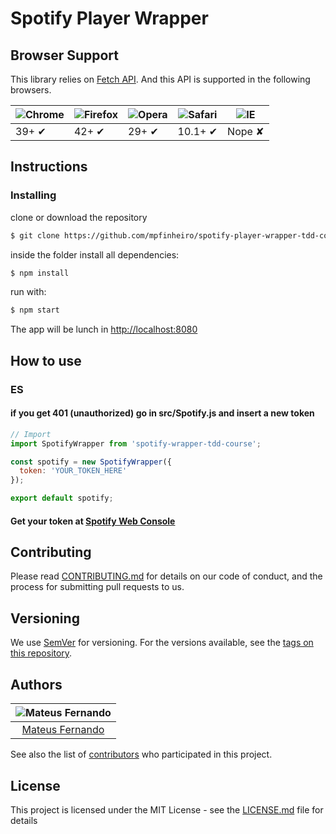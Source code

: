 # Spotify Player Wrapper


## Browser Support

This library relies on [Fetch API](https://fetch.spec.whatwg.org/). And this API is supported in the following browsers.

![Chrome](https://cloud.githubusercontent.com/assets/398893/3528328/23bc7bc4-078e-11e4-8752-ba2809bf5cce.png) | ![Firefox](https://cloud.githubusercontent.com/assets/398893/3528329/26283ab0-078e-11e4-84d4-db2cf1009953.png) | ![Opera](https://cloud.githubusercontent.com/assets/398893/3528330/27ec9fa8-078e-11e4-95cb-709fd11dac16.png) | ![Safari](https://cloud.githubusercontent.com/assets/398893/3528331/29df8618-078e-11e4-8e3e-ed8ac738693f.png) | ![IE](https://cloud.githubusercontent.com/assets/398893/3528325/20373e76-078e-11e4-8e3a-1cb86cf506f0.png) |
--- | --- | --- | --- | --- |
39+ ✔ | 42+ ✔ | 29+ ✔ | 10.1+ ✔ | Nope ✘ |

## Instructions

### Installing

clone or download the repository
```sh
$ git clone https://github.com/mpfinheiro/spotify-player-wrapper-tdd-course

```

inside the folder install all dependencies:
```sh
$ npm install

```

run with:
```sh
$ npm start

```

The app will be lunch in [http://localhost:8080](https://localhost:8080)

## How to use

### ES

#### if you get 401 (unauthorized) go in src/Spotify.js and insert a new token

```js
// Import
import SpotifyWrapper from 'spotify-wrapper-tdd-course';

const spotify = new SpotifyWrapper({
  token: 'YOUR_TOKEN_HERE'
});

export default spotify;
```

#### Get your token at  [Spotify Web Console](https://developer.spotify.com/web-api/console)

## Contributing

Please read [CONTRIBUTING.md](https://gist.github.com/PurpleBooth/b24679402957c63ec426) for details on our code of conduct, and the process for submitting pull requests to us.

## Versioning

We use [SemVer](http://semver.org/) for versioning. For the versions available, see the [tags on this repository](https://github.com/your/project/tags).

## Authors

| ![Mateus Fernando](https://avatars2.githubusercontent.com/u/8331550?v=4)|
|:---------------------:|
|  [Mateus Fernando](https://github.com/mfpinheiro/)   |

See also the list of [contributors](https://github.com/willianjusten/spotify-wrapper/contributors) who participated in this project.

## License

This project is licensed under the MIT License - see the [LICENSE.md](LICENSE.md) file for details
